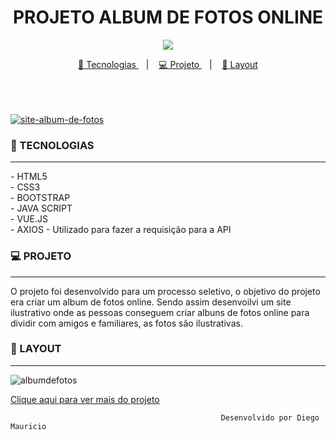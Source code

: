 
<h1 align="center">
PROJETO ALBUM DE FOTOS ONLINE
</h1>
<p align="center">
<a target="_blank" rel="noopener noreferrer" href="https://camo.githubusercontent.com/66fe19848b26f90cf13a99b798f742a9e7809b27/68747470733a2f2f696d672e736869656c64732e696f2f62616467652f746563682d66726f6e742d2d656e642d627269676874677265656e"><img src="https://camo.githubusercontent.com/66fe19848b26f90cf13a99b798f742a9e7809b27/68747470733a2f2f696d672e736869656c64732e696f2f62616467652f746563682d66726f6e742d2d656e642d627269676874677265656e" data-canonical-src="https://img.shields.io/badge/tech-front--end-brightgreen" style="max-width:100%;"></a>
<p align="center">
<a href="#projeto-tecnologias">
<g-emoji class="g-emoji" alias="rocket" fallback-src="https://github.githubassets.com/images/icons/emoji/unicode/1f680.png">🚀</g-emoji>
Tecnologias
</a></h1>
&nbsp;&nbsp;&nbsp;|&nbsp;&nbsp;&nbsp;
<a href="#projeto-projeto">
<g-emoji class="g-emoji" alias="computer" fallback-src="https://github.githubassets.com/images/icons/emoji/unicode/1f4bb.png">💻</g-emoji>
Projeto
</a>
&nbsp;&nbsp;&nbsp;|&nbsp;&nbsp;&nbsp;
<a href="#layout">
<g-emoji class="g-emoji" alias="bookmark" fallback-src="https://github.githubassets.com/images/icons/emoji/unicode/1f516.png">🔖</g-emoji>
Layout
</p> <br>
<br><br>
<img alt="site-album-de-fotos" src="https://ik.imagekit.io/uw8itmckuzw/mocupprojetoalbum_Cx5J42LuJ-.jpg?updatedAt=1639085904593"></a>

### 🚀 TECNOLOGIAS
<hr>
- HTML5<br>
- CSS3<br>
- BOOTSTRAP<br>
- JAVA SCRIPT<br>
- VUE.JS<br>
- AXIOS - Utilizado para fazer a requisição para a API<br>

### 💻 PROJETO
<hr>
O projeto foi desenvolvido para um processo seletivo, o objetivo do projeto era criar um album de fotos online. Sendo assim desenvoilvi um site ilustrativo onde as pessoas conseguem criar albuns de fotos online para dividir com amigos e familiares, as fotos são ilustrativas.

### 🔖 LAYOUT
<hr>



<img alt="albumdefotos" src="https://ik.imagekit.io/uw8itmckuzw/gif1_liXG2PQIgY.gif?updatedAt=1639089439283">


[Clique aqui para ver mais do projeto](https://album-de-fotos.netlify.app/)







                                                   Desenvolvido por Diego Mauricio
